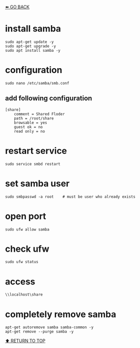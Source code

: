 [⬅️ GO BACK](https://github.com/monsterchick/Commands)

# install samba

```
sudo apt-get update -y
sudo apt-get upgrade -y
sudo apt install samba -y
```
# configuration

```
sudo nano /etc/samba/smb.conf
```

## add following configuration
```
[share]
    comment = Shared Floder
    path = /root/share
    browsable = yes
    guest ok = no
    read only = no
```

# restart service
```
sudo service smbd restart
```

# set samba user
```
sudo smbpasswd -a root    # must be user who already exists
```

# open port

```
sudo ufw allow samba
```
# check ufw

```
sudo ufw status
```
# access

```
\\localhost\share
```

# completely remove samba
```
apt-get autoremove samba samba-common -y
apt-get remove --purge samba -y
```
[⬆️ RETURN TO TOP](#top)
